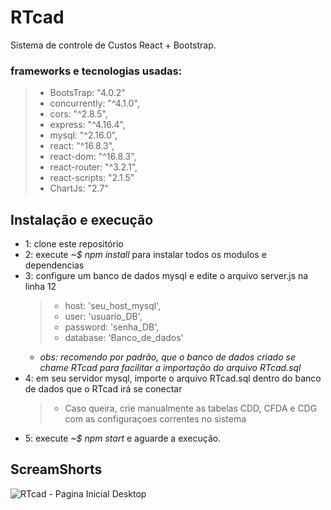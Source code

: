# RTcad
Sistema de controle de Custos React + Bootstrap.

### frameworks e tecnologias usadas:
 >- BootsTrap: "4.0.2"
 >-  concurrently: "^4.1.0",
 >-  cors: "^2.8.5",
 >-  express: "^4.16.4",
 >-  mysql: "^2.16.0",
 >-  react: "^16.8.3",
 >-  react-dom: "^16.8.3",
 >-  react-router: "^3.2.1",
 >-  react-scripts: "2.1.5"
 >-  ChartJs: "2.7"
 
 ## Instalação e execução
  - 1: clone este repositório
  - 2: execute *~$ npm install* para instalar todos os modulos e dependencias
  - 3: configure um banco de dados mysql e edite o arquivo server.js na linha 12
    >- host: 'seu_host_mysql',
    >- user: 'usuario_DB',
    >- password: 'senha_DB',
    >- database: 'Banco_de_dados'
     - *obs: recomendo por padrão, que o banco de dados criado se chame RTcad para facilitar a importação do arquivo RTcad.sql*
  - 4: em seu servidor mysql, importe o arquivo RTcad.sql dentro do banco de dados que o RTcad irá se conectar
    >- Caso queira, crie manualmente as tabelas CDD, CFDA e CDG com as configuraçoes correntes no sistema
  - 5: execute *~$ npm start* e aguarde a execução.
## ScreamShorts

![RTcad - Pagina Inicial Desktop](https://i.imgur.com/qIaGlu7.png)
